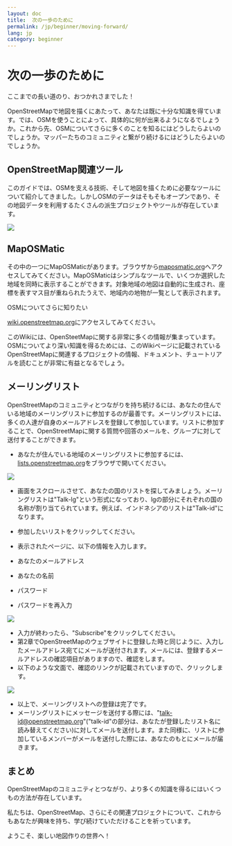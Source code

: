 ```yaml
---
layout: doc
title:  次の一歩のために
permalink: /jp/beginner/moving-forward/
lang: jp
category: beginner
---
```


次の一歩のために
========

ここまでの長い道のり、おつかれさまでした！

OpenStreetMapで地図を描くにあたって、あなたは既に十分な知識を得ています。では、OSMを使うことによって、具体的に何が出来るようになるでしょうか。これから先、OSMについてさらに多くのことを知るにはどうしたらよいのでしょうか。マッパーたちのコミュニティと繋がり続けるにはどうしたらよいのでしょうか。

OpenStreetMap関連ツール
------------------

このガイドでは、OSMを支える技術、そして地図を描くために必要なツールについて紹介してきました。しかしOSMのデータはそもそもオープンであり、その地図データを利用するたくさんの派生プロジェクトやツールが存在しています。

![]({{site.baseurl}}/images/jp_beg_ch8_image01.png)

MapOSMatic
----------

その中の一つにMapOSMaticがあります。ブラウザから[maposmatic.org](http://maposmatic.org/)へアクセスしてみてください。MapOSMaticはシンプルなツールで、いくつか選択した地域を同時に表示することができます。対象地域の地図は自動的に生成され、座標を表すマス目が重ねられたうえで、地域内の地物が一覧として表示されます。

OSMについてさらに知りたい

[wiki.openstreetmap.org](http://wiki.openstreetmap.org)にアクセスしてみてください。

このWikiには、OpenSteetMapに関する非常に多くの情報が集まっています。OSMについてより深い知識を得るためには、このWikiページに記載されているOpenStreetMapに関連するプロジェクトの情報、ドキュメント、チュートリアルを読むことが非常に有益となるでしょう。

メーリングリスト
--------

OpenStreetMapのコミュニティとつながりを持ち続けるには、あなたの住んでいる地域のメーリングリストに参加するのが最善です。メーリングリストには、多くの人達が自身のメールアドレスを登録して参加しています。リストに参加することで、OpenStreetMapに関する質問や回答のメールを、グループに対して送付することができます。

-  あなたが住んでいる地域のメーリングリストに参加するには、[lists.openstreetmap.org](http://lists.openstreetmap.org)をブラウザで開いてください。        

  ![]({{site.baseurl}}/images/jp_beg_ch8_image03.png)

-  画面をスクロールさせて、あなたの国のリストを探してみましょう。メーリングリストは"Talk-lg"という形式になっており、lgの部分にそれぞれの国の名称が割り当てられています。例えば、インドネシアのリストは"Talk-id"になります。
-  参加したいリストをクリックしてください。
-  表示されたページに、以下の情報を入力します。

-  あなたのメールアドレス
-  あなたの名前
-  パスワード
-  パスワードを再入力

  ![]({{site.baseurl}}/images/jp_beg_ch8_image02.png)

-  入力が終わったら、"Subscribe"をクリックしてください。
-  第2章でOpenStreetMapのウェブサイトに登録した時と同じように、入力したメールアドレス宛てにメールが送付されます。メールには、登録するメールアドレスの確認項目がありますので、確認をします。
-  以下のような文面で、確認のリンクが記載されていますので、クリックします。

  ![]({{site.baseurl}}/images/jp_beg_ch8_image04.png)

-  以上で、メーリングリストへの登録は完了です。
-  メーリングリストにメッセージを送付する際には、"talk-id@openstreetmap.org"("talk-id"の部分は、あなたが登録したリスト名に読み替えてください)に対してメールを送付します。また同様に、リストに参加しているメンバーがメールを送付した際には、あなたのもとにメールが届きます。

まとめ
---

OpenStreetMapのコミュニティとつながり、より多くの知識を得るにはいくつもの方法が存在しています。

私たちは、OpenStreetMap、さらにその関連プロジェクトについて、これからもあなたが興味を持ち、学び続けていただけることを祈っています。

ようこそ、楽しい地図作りの世界へ！


